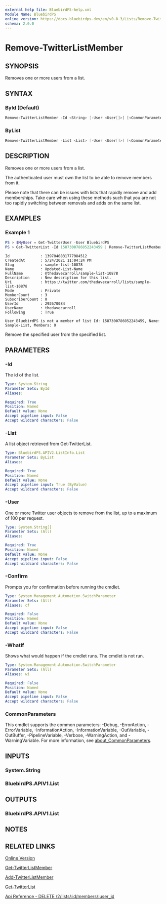 ```yaml
---
external help file: BluebirdPS-help.xml
Module Name: BluebirdPS
online version: https://docs.bluebirdps.dev/en/v0.8.3/Lists/Remove-TwitterListMember
schema: 2.0.0
---
```


# Remove-TwitterListMember

## SYNOPSIS

Removes one or more users from a list.

## SYNTAX

### ById (Default)

```powershell
Remove-TwitterListMember -Id <String> [-User <User[]>] [<CommonParameters>]
```

### ByList

```powershell
Remove-TwitterListMember -List <List> [-User <User[]>] [<CommonParameters>]
```

## DESCRIPTION

Removes one or more users from a list.

The authenticated user must own the list to be able to remove members from it.

Please note that there can be issues with lists that rapidly remove and add memberships.
Take care when using these methods such that you are not too rapidly switching between removals and adds on the same list.

## EXAMPLES

### Example 1

```powershell
PS > $MyUser = Get-TwitterUser -User BluebirdPS
PS > Get-TwitterList -Id 1587300786052243459 | Remove-TwitterListMember -User $MyUser
```

```text
Id              : 1397040831777984512
CreatedAt       : 5/24/2021 11:04:24 PM
Slug            : sample-list-10878
Name            : Updated-List-Name
FullName        : @thedavecarroll/sample-list-10878
Description     : New description for this list.
Uri             : https://twitter.com/thedavecarroll/lists/sample-list-10878
Mode            : Private
MemberCount     : 3
SubscriberCount : 0
UserId          : 292670084
UserName        : thedavecarroll
Following       : True
```

```text
User BluebirdPS is not a member of list Id: 1587300786052243459, Name: Sample-List, Members: 0
```

Remove the specified user from the specified list.

## PARAMETERS

### -Id

The id of the list.

```yaml
Type: System.String
Parameter Sets: ById
Aliases:

Required: True
Position: Named
Default value: None
Accept pipeline input: False
Accept wildcard characters: False
```

### -List

A list object retrieved from Get-TwitterList.

```yaml
Type: BluebirdPS.APIV2.ListInfo.List
Parameter Sets: ByList
Aliases:

Required: True
Position: Named
Default value: None
Accept pipeline input: True (ByValue)
Accept wildcard characters: False
```

### -User

One or more Twitter user objects to remove from the list, up to a maximum of 100 per request.

```yaml
Type: System.String[]
Parameter Sets: (All)
Aliases:

Required: True
Position: Named
Default value: None
Accept pipeline input: False
Accept wildcard characters: False
```

### -Confirm

Prompts you for confirmation before running the cmdlet.

```yaml
Type: System.Management.Automation.SwitchParameter
Parameter Sets: (All)
Aliases: cf

Required: False
Position: Named
Default value: None
Accept pipeline input: False
Accept wildcard characters: False
```

### -WhatIf

Shows what would happen if the cmdlet runs. The cmdlet is not run.

```yaml
Type: System.Management.Automation.SwitchParameter
Parameter Sets: (All)
Aliases: wi

Required: False
Position: Named
Default value: None
Accept pipeline input: False
Accept wildcard characters: False
```

### CommonParameters

This cmdlet supports the common parameters: -Debug, -ErrorAction, -ErrorVariable, -InformationAction, -InformationVariable, -OutVariable, -OutBuffer, -PipelineVariable, -Verbose, -WarningAction, and -WarningVariable. For more information, see [about_CommonParameters](http://go.microsoft.com/fwlink/?LinkID=113216).

## INPUTS

### System.String

### BluebirdPS.APIV1.List

## OUTPUTS

### BluebirdPS.APIV1.List

## NOTES

## RELATED LINKS

[Online Version](https://docs.bluebirdps.dev/en/v0.8.3/Lists/Remove-TwitterListMember)

[Get-TwitterListMember](https://docs.bluebirdps.dev/en/v0.8.3/Lists/Get-TwitterListMember)

[Add-TwitterListMember](https://docs.bluebirdps.dev/en/v0.8.3/Lists/Add-TwitterListMember)

[Get-TwitterList](https://docs.bluebirdps.dev/en/v0.8.3/Lists/Get-TwitterList)

[Api Reference - DELETE /2/lists/:id/members/:user_id](https://developer.twitter.com/en/docs/twitter-api/lists/list-members/api-reference/delete-lists-id-members-user_id)

